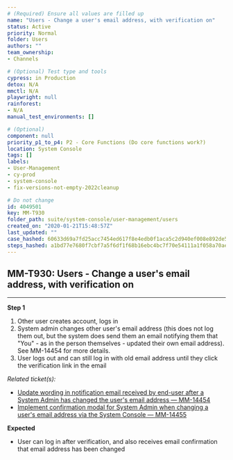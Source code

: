 ```yaml
---
# (Required) Ensure all values are filled up
name: "Users - Change a user's email address, with verification on"
status: Active
priority: Normal
folder: Users
authors: ""
team_ownership: 
- Channels

# (Optional) Test type and tools
cypress: in Production
detox: N/A
mmctl: N/A
playwright: null
rainforest: 
- N/A
manual_test_environments: []

# (Optional)
component: null
priority_p1_to_p4: P2 - Core Functions (Do core functions work?)
location: System Console
tags: []
labels: 
- User-Management
- cy-prod
- system-console
- fix-versions-not-empty-2022cleanup

# Do not change
id: 4049501
key: MM-T930
folder_path: suite/system-console/user-management/users
created_on: "2020-01-21T15:48:57Z"
last_updated: ""
case_hashed: 60633d69a7fd25acc7454ed617f8e4edb0f1aca5c2d940ef008e892de5593731776868ca7fa902d8ea70828384f68cff
steps_hashed: a1bd77e7680f7cbf7a5f6df1f68b16ebc4bc7f70e54111a1f058a70ae96fd77f059a9ca1872f94275f98124764e7c0af
---
```


## MM-T930: Users - Change a user's email address, with verification on

---

**Step 1**

1. Other user creates account, logs in
2. System admin changes other user's email address (this does not log them out, but the system does send them an email notifying them that "You" - as in the person themselves - updated their own email address). See MM-14454 for more details.
3. User logs out and can still log in with old email address until they click the verification link in the email

_Related ticket(s):_

- [Update wording in notification email received by end-user after a System Admin has changed the user's email address — MM-14454](https://mattermost.atlassian.net/browse/MM-14454)
- [Implement confirmation modal for System Admin when changing a user's email address via the System Console — MM-14455](https://mattermost.atlassian.net/browse/MM-14455)

**Expected**

- User can log in after verification, and also receives email confirmation that email address has been changed
